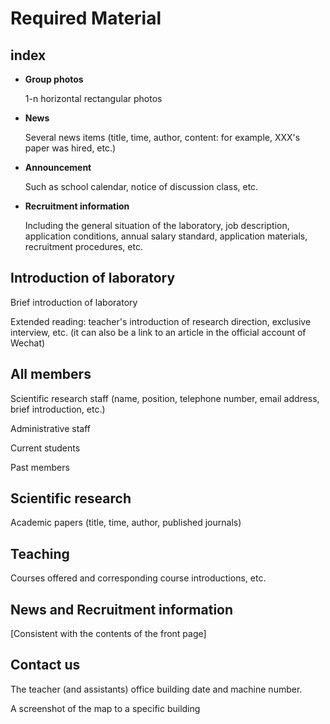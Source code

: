 # **Required Material**

## index

- **Group photos**

  1-n horizontal rectangular photos

- **News**

  Several news items (title, time, author, content: for example, XXX's paper was hired, etc.)

- **Announcement**

  Such as school calendar, notice of discussion class, etc.

- **Recruitment information**

  Including the general situation of the laboratory, job description, application conditions, annual salary standard, application materials, recruitment procedures, etc.

## Introduction of laboratory

Brief introduction of laboratory

Extended reading: teacher's introduction of research direction, exclusive interview, etc. (it can also be a link to an article in the official account of Wechat)

## All members

Scientific research staff (name, position, telephone number, email address, brief introduction, etc.) 

Administrative staff

Current students

Past members

## Scientific research

Academic papers (title, time, author, published journals)

## Teaching

Courses offered and corresponding course introductions, etc.

## News and **Recruitment information**

[Consistent with the contents of the front page]

## Contact us

The teacher (and assistants) office building date and machine number.

A screenshot of the map to a specific building